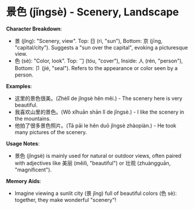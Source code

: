 # **景色 (jǐngsè) - Scenery, Landscape**

**Character Breakdown**:  
- 景 (jǐng): "Scenery, view". Top: 日 (rì, "sun"), Bottom: 京 (jīng, "capital/city"). Suggests a "sun over the capital", evoking a picturesque view.  
- 色 (sè): "Color, look". Top: 𠃌 (tóu, "cover"), Inside: 人 (rén, "person"), Bottom: 卩 (jié, "seal"). Refers to the appearance or color seen by a person.

**Examples**:  
- 这里的景色很美。(Zhèlǐ de jǐngsè hěn měi.) - The scenery here is very beautiful.  
- 我喜欢山里的景色。(Wǒ xǐhuān shān lǐ de jǐngsè.) - I like the scenery in the mountains.  
- 他拍了很多景色照片。(Tā pāi le hěn duō jǐngsè zhàopiàn.) - He took many pictures of the scenery.

**Usage Notes**:  
- 景色 (jǐngsè) is mainly used for natural or outdoor views, often paired with adjectives like 美丽 (měilì, "beautiful") or 壮观 (zhuàngguān, "magnificent").

**Memory Aids**:  
- Imagine viewing a sunlit city (景 jǐng) full of beautiful colors (色 sè): together, they make wonderful "scenery"!